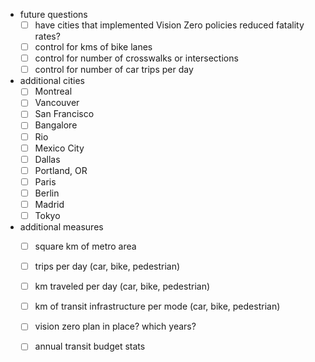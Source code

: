 - future questions
    + [ ] have cities that implemented Vision Zero policies reduced fatality rates?
    + [ ] control for kms of bike lanes
    + [ ] control for number of crosswalks or intersections
    + [ ] control for number of car trips per day
- additional cities
    + [ ] Montreal
    + [ ] Vancouver
    + [ ] San Francisco
    + [ ] Bangalore
    + [ ] Rio
    + [ ] Mexico City
    + [ ] Dallas
    + [ ] Portland, OR
    + [ ] Paris
    + [ ] Berlin
    + [ ] Madrid
    + [ ] Tokyo
- additional measures
    + [ ] square km of metro area
    + [ ] trips per day (car, bike, pedestrian)
    + [ ] km traveled per day (car, bike, pedestrian)
    + [ ] km of transit infrastructure per mode (car, bike, pedestrian)
    + [ ] vision zero plan in place?  which years?
    + [ ] annual transit budget stats

